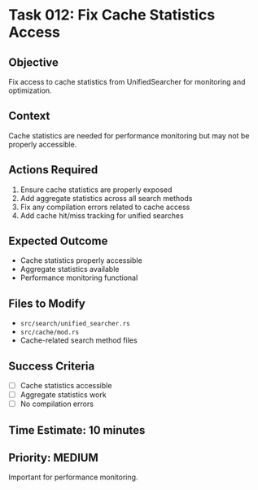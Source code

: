 # Task 012: Fix Cache Statistics Access

## Objective
Fix access to cache statistics from UnifiedSearcher for monitoring and optimization.

## Context
Cache statistics are needed for performance monitoring but may not be properly accessible.

## Actions Required
1. Ensure cache statistics are properly exposed
2. Add aggregate statistics across all search methods
3. Fix any compilation errors related to cache access
4. Add cache hit/miss tracking for unified searches

## Expected Outcome
- Cache statistics properly accessible
- Aggregate statistics available
- Performance monitoring functional

## Files to Modify
- `src/search/unified_searcher.rs`
- `src/cache/mod.rs`
- Cache-related search method files

## Success Criteria
- [ ] Cache statistics accessible
- [ ] Aggregate statistics work
- [ ] No compilation errors

## Time Estimate: 10 minutes

## Priority: MEDIUM
Important for performance monitoring.